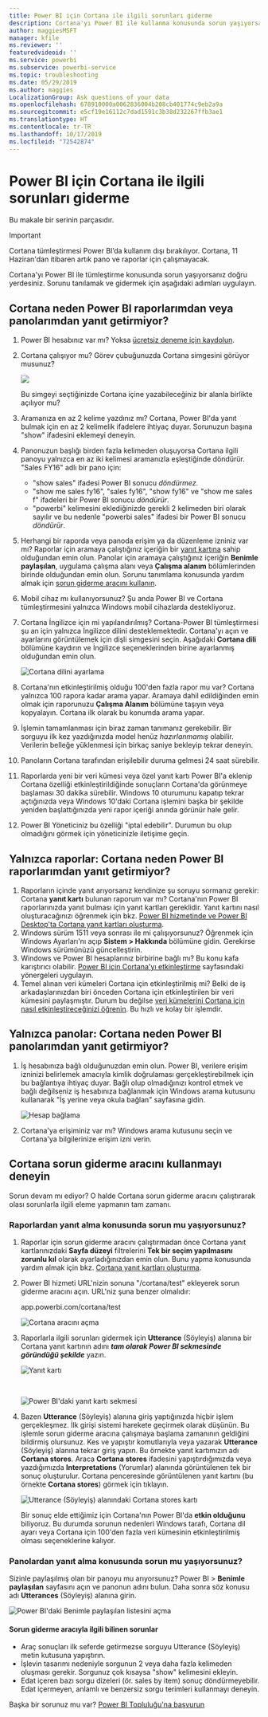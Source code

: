 ```yaml
---
title: Power BI için Cortana ile ilgili sorunları giderme
description: Cortana'yı Power BI ile kullanma konusunda sorun yaşıyorsanız bu önerileri uygulamayı deneyin.
author: maggiesMSFT
manager: kfile
ms.reviewer: ''
featuredvideoid: ''
ms.service: powerbi
ms.subservice: powerbi-service
ms.topic: troubleshooting
ms.date: 05/29/2019
ms.author: maggies
LocalizationGroup: Ask questions of your data
ms.openlocfilehash: 678910000a0062836004b208cb401774c9eb2a9a
ms.sourcegitcommit: e5cf19e16112c7dad1591c3b38d232267ffb3ae1
ms.translationtype: HT
ms.contentlocale: tr-TR
ms.lasthandoff: 10/17/2019
ms.locfileid: "72542874"
---
```

# <a name="troubleshoot-cortana-for-power-bi"></a>Power BI için Cortana ile ilgili sorunları giderme
Bu makale bir serinin parçasıdır. 

> [!IMPORTANT]
> Cortana tümleştirmesi Power BI’da kullanım dışı bırakılıyor. Cortana, 11 Haziran'dan itibaren artık pano ve raporlar için çalışmayacak.

Cortana'yı Power BI ile tümleştirme konusunda sorun yaşıyorsanız doğru yerdesiniz. Sorunu tanılamak ve gidermek için aşağıdaki adımları uygulayın.

## <a name="why-doesnt-cortana-find-answers-from-my-power-bi-reports-or-dashboards"></a>Cortana neden Power BI raporlarımdan veya panolarımdan yanıt getirmiyor?
1. Power BI hesabınız var mı?  Yoksa [ücretsiz deneme için kaydolun](https://powerbi.microsoft.com/get-started/).
2. Cortana çalışıyor mu?  Görev çubuğunuzda Cortana simgesini görüyor musunuz?

    ![](media/service-cortana-troubleshoot/power-bi-cortana-icon.png)

    Bu simgeyi seçtiğinizde Cortana içine yazabileceğiniz bir alanla birlikte açılıyor mu?
3. Aramanıza en az 2 kelime yazdınız mı? Cortana, Power BI'da yanıt bulmak için en az 2 kelimelik ifadelere ihtiyaç duyar. Sorunuzun başına "show" ifadesini eklemeyi deneyin.
4. Panonuzun başlığı birden fazla kelimeden oluşuyorsa Cortana ilgili panoyu yalnızca en az iki kelimesi aramanızla eşleştiğinde döndürür. "Sales FY16" adlı bir pano için:

   * "show sales" ifadesi Power BI sonucu *döndürmez*.   
   * "show me sales fy16", "sales fy16", "show fy16" ve "show me sales f" ifadeleri bir Power BI sonucu *döndürür*.    
   * "powerbi" kelimesini eklediğinizde gerekli 2 kelimeden biri olarak sayılır ve bu nedenle "powerbi sales" ifadesi bir Power BI sonucu *döndürür*.
5. Herhangi bir raporda veya panoda erişim ya da düzenleme izniniz var mı? Raporlar için aramaya çalıştığınız içeriğin bir [yanıt kartına](service-cortana-answer-cards.md) sahip olduğundan emin olun.  Panolar için aramaya çalıştığınız içeriğin **Benimle paylaşılan**, uygulama çalışma alanı veya **Çalışma alanım** bölümlerinden birinde olduğundan emin olun. Sorunu tanımlama konusunda yardım almak için [sorun giderme aracını kullanın](#try-the-cortana-troubleshooting-tool).
6. Mobil cihaz mı kullanıyorsunuz?  Şu anda Power BI ve Cortana tümleştirmesini yalnızca Windows mobil cihazlarda destekliyoruz.
7. Cortana İngilizce için mi yapılandırılmış?  Cortana-Power BI tümleştirmesi şu an için yalnızca İngilizce dilini desteklemektedir. Cortana'yı açın ve ayarlarını görüntülemek için dişli simgesini seçin. Aşağıdaki **Cortana dili** bölümüne kaydırın ve İngilizce seçeneklerinden birine ayarlanmış olduğundan emin olun.

   ![Cortana dilini ayarlama](media/service-cortana-troubleshoot/power-bi-cortana-language.png)
8. Cortana'nın etkinleştirilmiş olduğu 100'den fazla rapor mu var?  Cortana yalnızca 100 rapora kadar arama yapar.  Aramaya dahil edildiğinden emin olmak için raporunuzu **Çalışma Alanım** bölümüne taşıyın veya kopyalayın. Cortana ilk olarak bu konumda arama yapar.
9. İşlemin tamamlanması için biraz zaman tanımanız gerekebilir. Bir sorguyu ilk kez yazdığınızda model henüz *hazırlanmamış* olabilir. Verilerin belleğe yüklenmesi için birkaç saniye bekleyip tekrar deneyin.
10. Panoların Cortana tarafından erişilebilir duruma gelmesi 24 saat sürebilir.    
11. Raporlarda yeni bir veri kümesi veya özel yanıt kartı Power BI'a eklenip Cortana özelliği etkinleştirildiğinde sonuçların Cortana'da görünmeye başlaması 30 dakika sürebilir. Windows 10 oturumunu kapatıp tekrar açtığınızda veya Windows 10'daki Cortana işlemini başka bir şekilde yeniden başlattığınızda yeni rapor içeriği anında görünür hale gelir.  
12. Power BI Yöneticiniz bu özelliği "iptal edebilir". Durumun bu olup olmadığını görmek için yöneticinizle iletişime geçin.

## <a name="reports-only-why-doesnt-cortana-find-answers-from-my-power-bi-reports"></a>Yalnızca raporlar: Cortana neden Power BI raporlarımdan yanıt getirmiyor?
1. Raporların içinde yanıt arıyorsanız kendinize şu soruyu sormanız gerekir: Cortana **yanıt kartı** bulunan raporum var mı? Cortana'nın Power BI raporlarınızda yanıt bulması için yanıt kartları gereklidir.  Yanıt kartını nasıl oluşturacağınızı öğrenmek için bkz. [Power BI hizmetinde ve Power BI Desktop'ta Cortana yanıt kartları oluşturma](service-cortana-answer-cards.md).
2. Windows sürüm 1511 veya sonrası ile mi çalışıyorsunuz?  Öğrenmek için Windows Ayarları'nı açıp **Sistem > Hakkında** bölümüne gidin. Gerekirse Windows sürümünüzü güncelleştirin.
3. Windows ve Power BI hesaplarınız birbirine bağlı mı? Bu konu kafa karıştırıcı olabilir. [Power BI için Cortana'yı etkinleştirme](service-cortana-enable.md#add-your-power-bi-credentials-to-windows) sayfasındaki yönergeleri uygulayın.
4. Temel alınan veri kümeleri Cortana için etkinleştirilmiş mi? Belki de iş arkadaşlarınızdan biri önceden Cortana için etkinleştirilen bir veri kümesini paylaşmıştır. Durum bu değilse [veri kümelerini Cortana için nasıl etkinleştireceğinizi öğrenin](service-cortana-enable.md). Bu hızlı ve kolay bir işlemdir.

## <a name="dashboards-only-why-doesnt-cortana-find-answers-from-my-power-bi-dashboards"></a>Yalnızca panolar: Cortana neden Power BI panolarımdan yanıt getirmiyor?
1. İş hesabınıza bağlı olduğunuzdan emin olun. Power BI, verilere erişim izninizi belirlemek amacıyla kimlik doğrulaması gerçekleştirebilmek için bu bağlantıya ihtiyaç duyar. Bağlı olup olmadığınızı kontrol etmek ve bağlı değilseniz iş hesabınıza bağlanmak için Windows arama kutusunu kullanarak "İş yerine veya okula bağlan" sayfasına gidin.  

    ![Hesap bağlama](media/service-cortana-troubleshoot/power-bi-cortana-connect.png)
2. Cortana'ya erişiminiz var mı? Windows arama kutusunu seçin ve Cortana'ya bilgilerinize erişim izni verin.

## <a name="try-the-cortana-troubleshooting-tool"></a>Cortana sorun giderme aracını kullanmayı deneyin
Sorun devam mı ediyor?  O halde Cortana sorun giderme aracını çalıştırarak olası sorunlarla ilgili eleme yapmanın tam zamanı.

### <a name="having-trouble-retrieving-answers-from-a-report"></a>Raporlardan yanıt alma konusunda sorun mu yaşıyorsunuz?
1. Raporlar için sorun giderme aracını çalıştırmadan önce Cortana yanıt kartlarınızdaki **Sayfa düzeyi** filtrelerini **Tek bir seçim yapılmasını zorunlu kıl** olarak ayarladığınızdan emin olun. Bunu yapma konusunda yardım almak için bkz. [Cortana yanıt kartları oluşturma](service-cortana-answer-cards.md).
2. Power BI hizmeti URL'nizin sonuna "/cortana/test" ekleyerek sorun giderme aracını açın. URL'niz şuna benzer olmalıdır:

   app.powerbi.com/cortana/test

   ![Cortana aracını açma](media/service-cortana-troubleshoot/power-bi-cortana-tool2.png)
3. Raporlarla ilgili sorunları gidermek için **Utterance** (Söyleyiş) alanına bir Cortana yanıt kartının adını ***tam olarak Power BI sekmesinde göründüğü şekilde*** yazın.

   ![Yanıt kartı](media/service-cortana-troubleshoot/power-bi-answer-card-new.png)

   <br>

   ![Power BI'daki yanıt kartı sekmesi](media/service-cortana-troubleshoot/power-bi-answer-card2.png)
4. Bazen **Utterance** (Söyleyiş) alanına giriş yaptığınızda hiçbir işlem gerçekleşmez. İlk girişi sistemi harekete geçirmek olarak düşünün. Bu işlemle sorun giderme aracına çalışmaya başlama zamanının geldiğini bildirmiş olursunuz. Kes ve yapıştır komutlarıyla veya yazarak **Utterance** (Söyleyiş) alanına tekrar giriş yapın. Bu örnekte yanıt kartımızın adı **Cortana stores**. Araca **Cortana stores** ifadesini yapıştırdığımızda veya yazdığımızda **Interpretations** (Yorumlar) alanında görüntülenen tek bir sonuç oluşturulur. Cortana penceresinde görüntülenen yanıt kartını (bu örnekte **Cortana stores**) görmek için tıklayın.

   ![Utterance (Söyleyiş) alanındaki Cortana stores kartı](media/service-cortana-troubleshoot/power-bi-utterance.png)

   Bir sonuç elde ettiğimiz için Cortana'nın Power BI'da **etkin olduğunu** biliyoruz. Bu durumda sorunun nedenleri Windows tarafı, Cortana dil ayarı veya Cortana için 100'den fazla veri kümesinin etkinleştirilmiş olması seçeneklerine kalıyor.

### <a name="having-trouble-retrieving-answers-from-a-dashboard"></a>Panolardan yanıt alma konusunda sorun mu yaşıyorsunuz?
Sizinle paylaşılmış olan bir panoyu mu arıyorsunuz?  Power BI > **Benimle paylaşılan** sayfasını açın ve panonun adını bulun.  Daha sonra söz konusu adı **Utterances** (Söyleyiş) alanına girin.

![Power BI'daki Benimle paylaşılan listesini açma](media/service-cortana-troubleshoot/power-bi-cortana-shared-with-me.png)


#### <a name="troubleshooting-tool-known-issues"></a>Sorun giderme aracıyla ilgili bilinen sorunlar
* Araç sonuçları ilk seferde getirmezse sorguyu Utterance (Söyleyiş) metin kutusuna yapıştırın.
* İşlevin tasarımı nedeniyle sorgunun 2 veya daha fazla kelimeden oluşması gerekir.  Sorgunuz çok kısaysa "show" kelimesini ekleyin.
* Edat içeren bazı sorgu dizeleri (ör. sales by item) sonuç döndürmeyebilir. Edat içermeyen, anlamlı ve benzersiz sorgu terimleri kullanmayı deneyin.

Başka bir sorunuz mu var? [Power BI Topluluğu'na başvurun](http://community.powerbi.com/)
